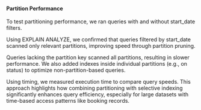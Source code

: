 #### Partition Performance

To test partitioning performance, we ran queries with and without start_date filters. 

Using EXPLAIN ANALYZE, we confirmed that queries filtered by start_date scanned only relevant partitions, improving speed through partition pruning. 

Queries lacking the partition key scanned all partitions, resulting in slower performance. We also added indexes inside individual partitions (e.g., on status) to optimize non-partition-based queries. 

Using timing, we measured execution time to compare query speeds. This approach highlights how combining partitioning with selective indexing significantly enhances query efficiency, especially for large datasets with time-based access patterns like booking records.
